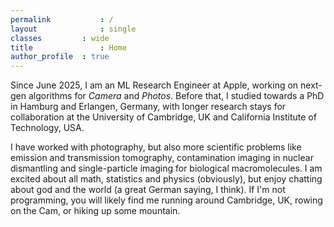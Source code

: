 ```yaml
---
permalink			: /
layout				: single
classes			: wide
title 				: Home
author_profile 	: true
---
```

Since June 2025, I am an ML Research Engineer at Apple, working on next-gen algorithms for *Camera* and *Photos*. Before that, I studied towards a PhD in Hamburg and Erlangen, Germany, with longer research stays for collaboration at the University of Cambridge, UK and California Institute of Technology, USA.

I have worked with photography, but also more scientific problems like emission and transmission tomography, contamination imaging in nuclear dismantling and single-particle imaging for biological macromolecules. I am excited about all math, statistics and physics (obviously), but enjoy chatting about god and the world (a great German saying, I think). If I'm not programming, you will likely find me running around Cambridge, UK, rowing on the Cam, or hiking up some mountain.